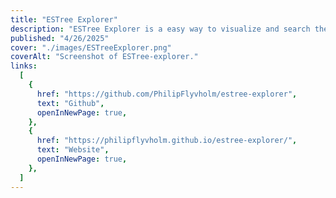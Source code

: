 ```yaml
---
title: "ESTree Explorer"
description: "ESTree Explorer is a easy way to visualize and search the ESTree specification without getting a headache."
published: "4/26/2025"
cover: "./images/ESTreeExplorer.png"
coverAlt: "Screenshot of ESTree-explorer."
links:
  [
    {
      href: "https://github.com/PhilipFlyvholm/estree-explorer",
      text: "Github",
      openInNewPage: true,
    },
    {
      href: "https://philipflyvholm.github.io/estree-explorer/",
      text: "Website",
      openInNewPage: true,
    },
  ]
---
```

